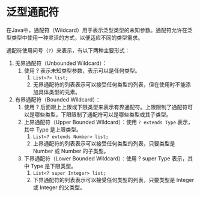 # 泛型通配符

在Java中，通配符（Wildcard）用于表示泛型类型的未知参数。通配符允许在泛型类型中使用一种灵活的方式，以便适应不同的类型需求。

通配符使用问号（`?`）来表示，有以下两种主要形式：

1. 无界通配符（Unbounded Wildcard）：
   1. 使用 ? 表示未知类型参数，表示可以是任何类型。
      1. `List<?> list;`
      2. 无界通配符的列表表示可以接受任何类型的列表，但在使用时不能添加具体类型的元素。
2. 有界通配符（Bounded Wildcard）：
   1. 使用 ? 后面跟上上限或下限类型来表示有界通配符。上限限制了通配符可以是哪些类型，下限限制了通配符可以是哪些类型或其子类型。
   2. 上界通配符（Upper Bounded Wildcard）：使用 `? extends Type` 表示，其中 Type 是上限类型。
      1. `List<? extends Number> list;`
      2. 上界通配符的列表表示可以接受任何类型的列表，只要类型是 Number 或 Number 的子类型。
   3. 下界通配符（Lower Bounded Wildcard）：使用 ? super Type 表示，其中 Type 是下限类型。
      1. `List<? super Integer> list;`
      2. 下界通配符的列表表示可以接受任何类型的列表，只要类型是 Integer 或 Integer 的父类型。